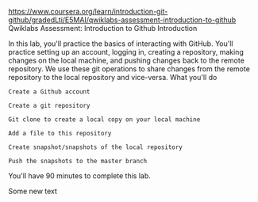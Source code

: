 https://www.coursera.org/learn/introduction-git-github/gradedLti/E5MAI/qwiklabs-assessment-introduction-to-github
Qwiklabs Assessment: Introduction to Github
Introduction

In this lab, you'll practice the basics of interacting with GitHub. You'll practice setting up an account, logging in, creating a repository, making changes on the local machine, and pushing changes back to the remote repository. We use these git operations to share changes from the remote repository to the local repository and vice-versa.
What you'll do

    Create a Github account

    Create a git repository

    Git clone to create a local copy on your local machine

    Add a file to this repository

    Create snapshot/snapshots of the local repository

    Push the snapshots to the master branch

You'll have 90 minutes to complete this lab.

Some new text
